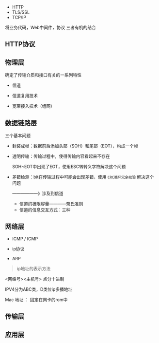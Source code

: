 + HTTP
+ TLS/SSL
+ TCP/IP

将业务代码，Web中间件，协议 三者有机的结合

## HTTP协议





## 物理层

确定了传输介质和接口有关的一系列特性

+ 信道

+ 信道复用技术
+ 宽带接入技术（组网）

## 数据链路层

三个基本问题

+ 封装成帧：数据前后添加头部（SOH）和尾部（EOT），构成一个帧

+ 透明传输：传输过程中，使得传输内容看起来不存在

  SOH~EOT中出现了EOT，使用ESC转转义字符解决这个问题

+ 差错检测：bit在传输过程中可能会出现差错，使用 `CRC循环冗余校验` 解决这个问题

  ——————》涉及到信道

  + 信道的极限容量————奈氏准则
  + 信道的信息交互方式：三种

## 网络层

+ ICMP / IGMP

+ ip协议
+ ARP



> ip地址的表示方法

<网络号><主机号>  点分十进制

IPV4分为ABC类，D类位ip多播地址









Mac 地址 ： 固定在网卡的rom中



## 传输层







## 应用层























